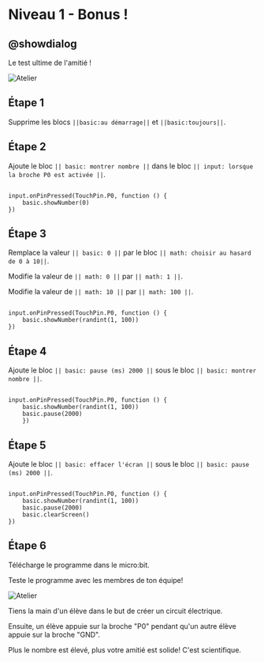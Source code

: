 # Niveau 1 - Bonus !

## @showdialog

Le test ultime de l'amitié !

![Atelier](https://i.pinimg.com/originals/e9/ff/44/e9ff4450d23b0f05a45840d9d75d7c10.png)

## Étape 1

Supprime les blocs ``||basic:au démarrage||`` et ``||basic:toujours||``.

## Étape 2

Ajoute le bloc ``|| basic: montrer nombre ||`` dans le bloc ``|| input: lorsque la broche P0 est activée ||``.


```blocks

input.onPinPressed(TouchPin.P0, function () {
    basic.showNumber(0)
})

```

## Étape 3

Remplace la valeur  ``|| basic: 0 ||`` par le bloc ``|| math: choisir au hasard de 0 à 10||``.

Modifie la valeur de ``|| math: 0 ||`` par ``|| math: 1 ||``.

Modifie la valeur de ``|| math: 10 ||`` par ``|| math: 100 ||``.

```blocks

input.onPinPressed(TouchPin.P0, function () {
    basic.showNumber(randint(1, 100))
})

```

## Étape 4

Ajoute le bloc ``|| basic: pause (ms) 2000 ||`` sous le bloc ``|| basic: montrer nombre ||``.


```blocks

input.onPinPressed(TouchPin.P0, function () {
    basic.showNumber(randint(1, 100))
    basic.pause(2000)
    })

```

## Étape 5

Ajoute le bloc ``|| basic: effacer l'écran ||`` sous le bloc ``|| basic: pause (ms) 2000 ||``.

```blocks

input.onPinPressed(TouchPin.P0, function () {
    basic.showNumber(randint(1, 100))
    basic.pause(2000)
    basic.clearScreen()
})

```

## Étape 6

Télécharge le programme dans le micro:bit.

Teste le programme avec les membres de ton équipe!

![Atelier](https://i.pinimg.com/originals/e9/ff/44/e9ff4450d23b0f05a45840d9d75d7c10.png)

Tiens la main d'un élève dans le but de créer un circuit électrique.

Ensuite, un élève appuie sur la broche "P0" pendant qu'un autre élève appuie sur la broche "GND".

Plus le nombre est élevé, plus votre amitié est solide! C'est scientifique.